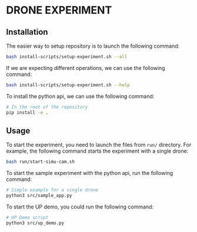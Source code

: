 # DRONE EXPERIMENT

## Installation

The easier way to setup repository is to launch the following command:

```bash
bash install-scripts/setup-experiment.sh --all
```

If we are expecting different operations, we can use the following command:

```bash
bash install-scripts/setup-experiment.sh --help
```

To install the python api, we can use the following command:

```bash
# In the root of the repository
pip install -e .
```

## Usage

To start the experiment, you need to launch the files from `run/` directory. For example, the following command starts the experiment with a single drone:

```bash
bash run/start-simu-cam.sh
```

To start the sample experiment with the python api, run the following command:

```bash
# Simple example for a single drone
python3 src/sample_app.py
```


To start the UP demo, you could run the following command:

```bash
# UP Demo script
python3 src/up_demo.py
